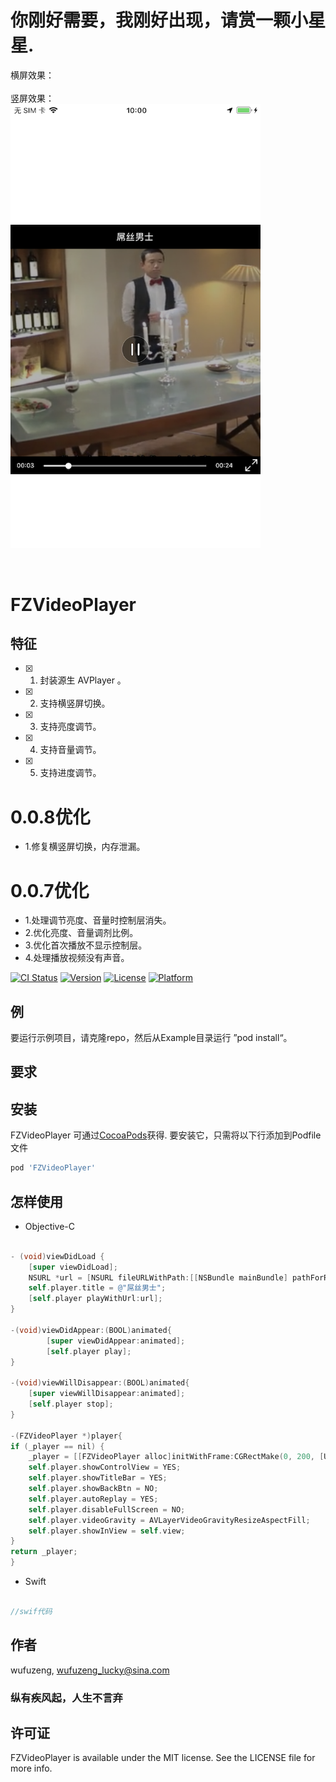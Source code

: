 
# 你刚好需要，我刚好出现，请赏一颗小星星.

<p align="center" >

</p>

横屏效果：
<br />
<img src="https://github.com/wufuzeng/FZVideoPlayer/blob/master/Screenshots/example87.png" title="" float=left width = '1000px'>
<br />
竖屏效果：
<br />
<img src="https://github.com/wufuzeng/FZVideoPlayer/blob/master/Screenshots/example88.png" title="" float=left width = '400px'>
 

<p align="center" >
<img src= ”图片路径" title="">
</p>


# FZVideoPlayer
##  特征
- [x]  1.  封装源生 AVPlayer 。
- [x]  2.  支持横竖屏切换。
- [x]  3.  支持亮度调节。
- [x]  4.  支持音量调节。
- [x]  5.  支持进度调节。


# 0.0.8优化
- 1.修复横竖屏切换，内存泄漏。

# 0.0.7优化
- 1.处理调节亮度、音量时控制层消失。
- 2.优化亮度、音量调剂比例。
- 3.优化首次播放不显示控制层。
- 4.处理播放视频没有声音。

[![CI Status](https://img.shields.io/travis/wufuzeng/FZVideoPlayer.svg?style=flat)](https://travis-ci.org/wufuzeng/FZVideoPlayer)
[![Version](https://img.shields.io/cocoapods/v/FZVideoPlayer.svg?style=flat)](https://cocoapods.org/pods/FZVideoPlayer)
[![License](https://img.shields.io/cocoapods/l/FZVideoPlayer.svg?style=flat)](https://cocoapods.org/pods/FZVideoPlayer)
[![Platform](https://img.shields.io/cocoapods/p/FZVideoPlayer.svg?style=flat)](https://cocoapods.org/pods/FZVideoPlayer)

## 例

要运行示例项目，请克隆repo，然后从Example目录运行 ”pod install“。

## 要求


## 安装

FZVideoPlayer 可通过[CocoaPods](https://cocoapods.org)获得. 要安装它，只需将以下行添加到Podfile文件

```ruby
pod 'FZVideoPlayer'
```

## 怎样使用

* Objective-C

```objective-c

- (void)viewDidLoad {
    [super viewDidLoad];
    NSURL *url = [NSURL fileURLWithPath:[[NSBundle mainBundle] pathForResource:@"Test"  ofType:@"mov"]];
    self.player.title = @"屌丝男士";
    [self.player playWithUrl:url];
}

-(void)viewDidAppear:(BOOL)animated{
        [super viewDidAppear:animated];
        [self.player play];
}

-(void)viewWillDisappear:(BOOL)animated{
    [super viewWillDisappear:animated];
    [self.player stop]; 
}

-(FZVideoPlayer *)player{
if (_player == nil) {
    _player = [[FZVideoPlayer alloc]initWithFrame:CGRectMake(0, 200, [UIScreen  mainScreen].bounds.size.width, [UIScreen mainScreen].bounds.size.width)];
    self.player.showControlView = YES;
    self.player.showTitleBar = YES;
    self.player.showBackBtn = NO;
    self.player.autoReplay = YES;
    self.player.disableFullScreen = NO;
    self.player.videoGravity = AVLayerVideoGravityResizeAspectFill;
    self.player.showInView = self.view;
}
return _player;
}

```

* Swift

```swift

//swif代码

```


## 作者

wufuzeng, wufuzeng_lucky@sina.com
### 纵有疾风起，人生不言弃

## 许可证

FZVideoPlayer is available under the MIT license. See the LICENSE file for more info.

